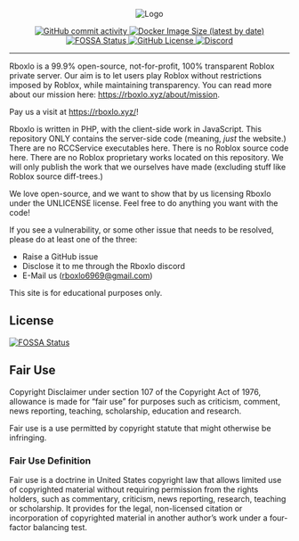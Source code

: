 <p align="center">
<img src="https://github.com/lighterlightbulb/Rboxlo/raw/master/assets/cool_backdrop.png" alt="Logo">
</p>

<p align="center">
<a href="https://github.com/lighterlightbulb/Rboxlo/commits/master">
	<img src="https://img.shields.io/github/commit-activity/m/lighterlightbulb/Rboxlo" alt="GitHub commit activity">
</a>

<a href="https://hub.docker.com/r/lightbulblighter/rboxlo">
	<img src="https://img.shields.io/docker/image-size/lightbulblighter/rboxlo" alt="Docker Image Size (latest by date)">
</a>

<a href="https://app.fossa.io/projects/git%2Bgithub.com%2Flighterlightbulb%2FRboxlo?ref=badge_shield">
	<img src="https://app.fossa.io/api/projects/git%2Bgithub.com%2Flighterlightbulb%2FRboxlo.svg?type=shield" alt="FOSSA Status">
</a>

<a href="https://github.com/lighterlightbulb/Rboxlo/blob/master/LICENSE">
	<img src="https://img.shields.io/github/license/lighterlightbulb/Rboxlo" alt="GitHub License">
</a>

<a href="https://discordapp.com/widget?id=697904229372788807">
	<img src="https://img.shields.io/discord/697904229372788807?logo=discord" alt="Discord">
</a>
</p>

<hr>

Rboxlo is a 99.9% open-source, not-for-profit, 100% transparent Roblox private server. Our aim is to let users play Roblox without restrictions imposed by Roblox, while maintaining transparency. You can read more about our mission here: https://rboxlo.xyz/about/mission.

Pay us a visit at https://rboxlo.xyz/!

Rboxlo is written in PHP, with the client-side work in JavaScript. This repository ONLY contains the server-side code (meaning, *just* the website.) There are no RCCService executables here. There is no Roblox source code here. There are no Roblox proprietary works located on this repository. We will only publish the work that we ourselves have made (excluding stuff like Roblox source diff-trees.)

We love open-source, and we want to show that by us licensing Rboxlo under the UNLICENSE license. Feel free to do anything you want with the code!

If you see a vulnerability, or some other issue that needs to be resolved, please do at least one of the three:
 - Raise a GitHub issue
 - Disclose it to me through the Rboxlo discord
 - E-Mail us (rboxlo6969@gmail.com)

This site is for educational purposes only.

## License
[![FOSSA Status](https://app.fossa.io/api/projects/git%2Bgithub.com%2Flighterlightbulb%2FRboxlo.svg?type=large)](https://app.fossa.io/projects/git%2Bgithub.com%2Flighterlightbulb%2FRboxlo?ref=badge_large)

## Fair Use

Copyright Disclaimer under section 107 of the Copyright Act of 1976, allowance is made for “fair use” for purposes such as criticism, comment, news reporting, teaching, scholarship, education and research.

Fair use is a use permitted by copyright statute that might otherwise be infringing.

### Fair Use Definition

Fair use is a doctrine in United States copyright law that allows limited use of copyrighted material without requiring permission from the rights holders, such as commentary, criticism, news reporting, research, teaching or scholarship. It provides for the legal, non-licensed citation or incorporation of copyrighted material in another author’s work under a four-factor balancing test.
